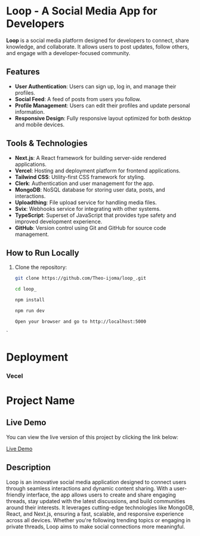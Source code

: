 # Loop - A Social Media App for Developers

**Loop** is a social media platform designed for developers to connect, share knowledge, and collaborate. It allows users to post updates, follow others, and engage with a developer-focused community.

## Features

- **User Authentication**: Users can sign up, log in, and manage their profiles.
- **Social Feed**: A feed of posts from users you follow.
- **Profile Management**: Users can edit their profiles and update personal information.
- **Responsive Design**: Fully responsive layout optimized for both desktop and mobile devices.
  
## Tools & Technologies

- **Next.js**: A React framework for building server-side rendered applications.
- **Vercel**: Hosting and deployment platform for frontend applications.
- **Tailwind CSS**: Utility-first CSS framework for styling.
- **Clerk**: Authentication and user management for the app.
- **MongoDB**: NoSQL database for storing user data, posts, and interactions.
- **Uploadthing**: File upload service for handling media files.
- **Svix**: Webhooks service for integrating with other systems.
- **TypeScript**: Superset of JavaScript that provides type safety and improved development experience.
- **GitHub**: Version control using Git and GitHub for source code management.

## How to Run Locally

1. Clone the repository:
   ```bash
   git clone https://github.com/Theo-ijoma/loop_.git
   
   cd loop_

   npm install

   npm run dev

   Open your browser and go to http://localhost:5000
`

# Deployment
### Vecel

# Project Name

## Live Demo

You can view the live version of this project by clicking the link below:

[Live Demo](https://loopp.vercel.app/)

## Description

Loop is an innovative social media application designed to connect users through seamless interactions and dynamic content sharing. With a user-friendly interface, the app allows users to create and share engaging threads, stay updated with the latest discussions, and build communities around their interests. It leverages cutting-edge technologies like MongoDB, React, and Next.js, ensuring a fast, scalable, and responsive experience across all devices. Whether you're following trending topics or engaging in private threads, Loop aims to make social connections more meaningful.


